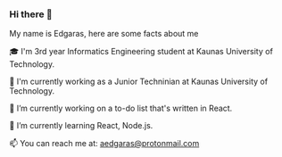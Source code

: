 ### Hi there 👋

My name is Edgaras, here are some facts about me 

🎓 I'm 3rd year Informatics Engineering student at Kaunas University of Technology.

💼 I'm currently working as a Junior Techninian at Kaunas University of Technology.

🔭 I’m currently working on a to-do list that's written in React.

🌱 I’m currently learning React, Node.js.

📫 You can reach me at: aedgaras@protonmail.com

<!--
**aedgaras/aedgaras** is a ✨ _special_ ✨ repository because its `README.md` (this file) appears on your GitHub profile.

Here are some ideas to get you started:

- 🔭 I’m currently working on ...
- 🌱 I’m currently learning ...
- 👯 I’m looking to collaborate on ...
- 🤔 I’m looking for help with ...
- 💬 Ask me about ...
- 📫 How to reach me: ...
- 😄 Pronouns: ...
- ⚡ Fun fact: ...
-->

